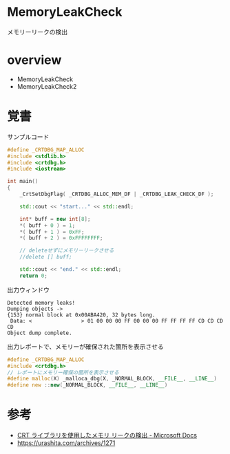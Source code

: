 # MemoryLeakCheck

メモリーリークの検出

# overview

- MemoryLeakCheck
- MemoryLeakCheck2

# 覚書

サンプルコード

```cpp
#define _CRTDBG_MAP_ALLOC
#include <stdlib.h>
#include <crtdbg.h>
#include <iostream>

int main()
{
    _CrtSetDbgFlag( _CRTDBG_ALLOC_MEM_DF | _CRTDBG_LEAK_CHECK_DF );

    std::cout << "start..." << std::endl;

    int* buff = new int[8];
    *( buff + 0 ) = 1;
    *( buff + 1 ) = 0xFF;
    *( buff + 2 ) = 0xFFFFFFFF;

    // deleteせずにメモリーリークさせる
    //delete [] buff;

    std::cout << "end." << std::endl;
    return 0;
```

出力ウィンドウ

```
Detected memory leaks!
Dumping objects ->
{153} normal block at 0x00ABA420, 32 bytes long.
 Data: <                > 01 00 00 00 FF 00 00 00 FF FF FF FF CD CD CD CD 
Object dump complete.
```

出力レポートで、メモリーが確保された箇所を表示させる

```cpp
#define _CRTDBG_MAP_ALLOC
#include <crtdbg.h>
// レポートにメモリー確保の箇所を表示させる
#define malloc(X) _malloca_dbg(X, _NORMAL_BLOCK, __FILE__, __LINE__)
#define new ::new(_NORMAL_BLOCK, __FILE__, __LINE__)
```

# 参考

- [CRT ライブラリを使用したメモリ リークの検出 - Microsoft Docs](https://docs.microsoft.com/ja-jp/visualstudio/debugger/finding-memory-leaks-using-the-crt-library?view=vs-2019#interpret-the-memory-leak-report)
- https://urashita.com/archives/1271
